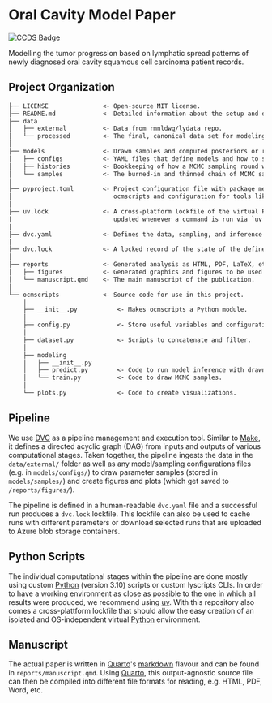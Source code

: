 # Oral Cavity Model Paper

[![CCDS Badge](https://img.shields.io/badge/CCDS-Project%20template-328F97?logo=cookiecutter)](https://cookiecutter-data-science.drivendata.org)

Modelling the tumor progression based on lymphatic spread patterns of newly diagnosed oral cavity squamous cell carcinoma patient records.

## Project Organization

```txt
├── LICENSE               <- Open-source MIT license.
├── README.md             <- Detailed information about the setup and experiments in this project.
├── data
│   ├── external          <- Data from rmnldwg/lydata repo.
│   └── processed         <- The final, canonical data set for modeling.
│
├── models                <- Drawn samples and computed posteriors or risks.
│   ├── configs           <- YAML files that define models and how to sample their params.
│   ├── histories         <- Bookkeeping of how a MCMC sampling round went.
│   └── samples           <- The burned-in and thinned chain of MCMC samples as HDF5 files.
│
├── pyproject.toml        <- Project configuration file with package metadata for
│                            ocmscripts and configuration for tools like ruff.
│
├── uv.lock               <- A cross-platform lockfile of the virtual Python environment created and
|                            updated whenever a command is run via `uv run`.
|
├── dvc.yaml              <- Defines the data, sampling, and inference pipeline.
|
├── dvc.lock              <- A locked record of the state of the defined pipeline using MD5 file hashes.
│
├── reports               <- Generated analysis as HTML, PDF, LaTeX, etc.
│   ├── figures           <- Generated graphics and figures to be used in reporting.
│   └── manuscript.qmd    <- The main manuscript of the publication.
│
└── ocmscripts            <- Source code for use in this project.
    │
    ├── __init__.py           <- Makes ocmscripts a Python module.
    │
    ├── config.py             <- Store useful variables and configuration.
    │
    ├── dataset.py            <- Scripts to concatenate and filter.
    │
    ├── modeling
    │   ├── __init__.py
    │   ├── predict.py        <- Code to run model inference with drawn samples.
    │   └── train.py          <- Code to draw MCMC samples.
    │
    └── plots.py              <- Code to create visualizations.
```

## Pipeline

We use [DVC] as a pipeline management and execution tool. Similar to [Make], it defines a directed acyclic graph (DAG) from inputs and outputs of various computational stages. Taken together, the pipeline ingests the data in the `data/external/` folder as well as any model/sampling configurations files (e.g. in `models/configs/`) to draw parameter samples (stored in `models/samples/`) and create figures and plots (which get saved to `/reports/figures/`).

The pipeline is defined in a human-readable `dvc.yaml` file and a successful run produces a `dvc.lock` lockfile. This lockfile can also be used to cache runs with different parameters or download selected runs that are uploaded to Azure blob storage containers.

[DVC]: https://dvc.org
[Make]: https://www.gnu.org/software/make/

## Python Scripts

The individual computational stages within the pipeline are done mostly using custom [Python] (version 3.10) scripts or custom lyscripts CLIs. In order to have a working environment as close as possible to the one in which all results were produced, we recommend using [uv]. With this repository also comes a cross-plattform lockfile that should allow the easy creation of an isolated and OS-independent virtual [Python] environment.

[Python]: https://docs.python.org/3.10/
[uv]: https://docs.astral.sh/uv/

## Manuscript

The actual paper is written in [Quarto]'s [markdown] flavour and can be found in `reports/manuscript.qmd`. Using [Quarto], this output-agnostic source file can then be compiled into different file formats for reading, e.g. HTML, PDF, Word, etc.

[Quarto]: https://quarto.org/
[markdown]: https://daringfireball.net/projects/markdown/
